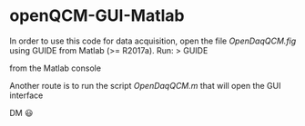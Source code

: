 # openQCM-GUI-Matlab

In order to use this code for data acquisition, open the file *OpenDaqQCM.fig* using GUIDE from Matlab (>= R2017a). 
Run:
    > GUIDE
    
from the Matlab console

Another route is to run the script *OpenDaqQCM.m* that will open the GUI interface

DM :smiley:


